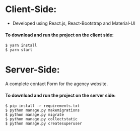 # Client-Side:

- Developed using React.js, React-Bootstrap and Material-UI

#### To download and run the project on the client side:

```
$ yarn install
$ yarn start
```

# Server-Side:

A complete contact Form for the agency website.

#### To download and run the project on the server side:

```
$ pip install -r requirements.txt
$ python manage.py makemigrations
$ python manage.py migrate
$ python manage.py collectstatic
$ python manage.py createsuperuser
```
